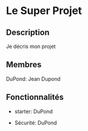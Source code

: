 # Le Super Projet

## Description

Je décris mon projet

## Membres

DuPond: Jean Dupond

## Fonctionnalités

- starter: DuPond

- Sécurité: DuPond
